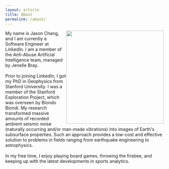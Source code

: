 ```yaml
---
layout: article
title: About
permalink: /about/
---
```


<html>
  <head>
    <title>About</title>
  </head>
  <body>
  <img style="float: right; display: inline;" alt="" src="{{ site.url }}/images/Jason_Chang_close.jpg" width="310" height="297" />
  <!--<img align="right" alt="" src="{{ site.url }}/images/jpc.jpg" />-->
   <p>
   My name is Jason Chang, and I am currently a Software Engineer at LinkedIn. I am a member of the Anti-Abuse Artificial Intelligence team, managed by Jenelle Bray.
   <br />
   <br />
   Prior to joining LinkedIn, I got my PhD in Geophysics from Stanford University. I was a member of the Stanford Exploration Project, which was overseen by Biondo Biondi. My research transformed massive amounts of recorded ambient seismic noise (naturally occurring and/or man-made vibrations) into images of Earth's subsurface properties. Such an approach provides a low-cost and effective solution to problems in fields ranging from earthquake engineering to astrophysics.
   <br />
   <br />
   In my free time, I enjoy playing board games, throwing the frisbee, and keeping up with the latest developments in sports analytics.
   </p>
  </body>
</html>
